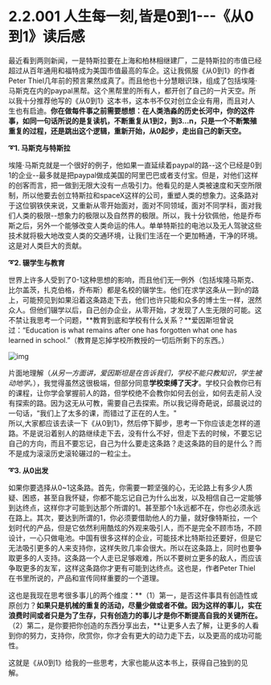# 2.2.001 人生每一刻,皆是0到1---《从0到1》读后感

最近看到两则新闻，一是特斯拉要在上海和柏林相继建厂，二是特斯拉的市值已经超过从百年通用和福特成为美国市值最高的车企。这让我佩服《从0到1》的作者Peter Thiel几年前的预言果然成真了。而且他也十分慧眼识珠，组成了包括埃隆·马斯克在内的paypal黑帮。这个黑帮里的所有人，都开创了自己的一片天空。所以我十分推荐他写的《从0到1》这本书，这本书不仅对创立企业有用，而且对人生也有启迪。**你在做每件事之前需要想想：在人类浩淼的历史长河中，你的这件事，如同一句话所说的是复读机，不断重复从1到2，到3…n，只是一个不断繁殖重复的过程，还是跳出这个逻辑，重新开始，从0起步，走出自己的新天空。**

**➰1. 马斯克与特斯拉**

埃隆·马斯克就是一个很好的例子，他如果一直延续着paypal的路--这个已经是0到1的企业--最多就是把paypal做成美国的阿里巴巴或者支付宝。但是，对他们这样的创客而言，把一做到无限大没有一点吸引力。他看见的是人类被速度和天空所限制，所以他要去创立特斯拉和spaceX这样的公司，重塑人类的想象力。这条路对于这位钢铁侠来说，又重新从零开始面对，面对不同领域，面对不同学科，面对我们人类的极限--想象力的极限以及自然界的极限。所以，我十分钦佩他，他是乔布斯之后，另外一个能够改变人类命运的伟人。单单特斯拉的电池以及无人驾驶这些技术就将极大地改变人类的交通环境，让我们生活在一个更加畅通，干净的环境。这是对人类巨大的贡献。

**➰2. 辍学生与教育**

世界上许多人受到了0-1这种思想的影响，而且他们无一例外（包括埃隆马斯克、比尔盖茨，扎克伯格，乔布斯）都是名校的辍学生。他们在求学这条从一到n的路上，可能预见到如果沿着这条路走下去，他们也许只能和众多的博士生一样，泯然众人。但他们辍学以后，自己创办企业，从零开始，才发现了人生无限的可能。这不禁让我思考一个问题，**教育到底和学校有什么关系？**爱因斯坦曾说过：“Education is what remains after one has forgotten what one has learned in school.”（教育是忘掉学校所教授的一切后所剩下的东西。）

![img](https://blobscdn.gitbook.com/v0/b/gitbook-28427.appspot.com/o/assets%2F-Lnm6ESpFaCkdyM1QxOQ%2F-LyP3hcBHOmbRjGOlvwe%2F-LyP4W9jIjCBvJ383vga%2Falberteinstein1-2x.jpg?alt=media&token=105446f9-fdd9-4a16-8cf9-54e6a8a22a03)

片面地理解（_从另一方面讲，爱因斯坦是在告诉我们，学校不能只教知识，学生被动地学。_），我觉得虽然这很极端，但部分同意**学校束缚了天才**。学校只会教你已有的课程，让你学会掌握前人的路，但学校绝不会教你如何去创业，如何去走前人没有探索的路。因为这无从可教，需要自己去探索。所以我记得奇葩说，邱晨说过的一句话，“我们上了太多的课，而错过了正在的人生。"  
所以,大家都应该去读一下《从0到1》，然后停下脚步，思考一下你应该走怎样的道路。不是说沿着别人的路继续走下去，没有什么不好，但走下去的时候，不要忘记自己的方向，而且不要忘记，自己为什么要走这条路？走这条路的目的是什么？而不是成为滚滚历史滚轮碾过的一粒尘土。

**➰3. 从0出发**

如果你要选择从0~1这条路。首先，你需要一颗坚强的心，无论路上有多少人质疑、困惑，甚至自我怀疑，你都不能忘记自己为什么出发，以及相信自己一定能够到达终点，这样你才可能到达那个所谓的1。甚至那个1永远都不在，你也必须永远在路上。其次，要达到所谓的1，你必须要借助他人的力量，就好像特斯拉，一个划时代的产品，但是它依然利用酷炫的外观来吸引人，而不是完全不顾市场，不顾设计，一心只做电池。中国有很多这样的企业，可能技术比特斯拉还要好，但是它无法吸引更多的人来支持你，这样失败几率会很大。所以在这条路上，同时也要争取更多的人支持。这条路一个人走已足够艰难，所以不要树立更多的敌人，而应该争取更多的友军，这样这条路你才更有可能到达终点。这也是，作者Peter Thiel在书里所说的，产品和宣传同样重要的一个道理。

这也是我现在思考很多事儿的两个维度：**（1）第一，是否这件事具有创造性或原创力？**如果只是机械的重复的活动，尽量少做或者不做。因为这样的事儿，实在浪费时间或者只是为了生存，只有创造力的事儿才是你不断提高自我的关键所在。**（2）第二，是你要把你创造的东西分享出去，**让更多人去了解，让更多的人看到你的努力，支持你，欣赏你，你才会有更大的动力走下去，以及更高的成功可能性。

这就是《从0到1》给我的一些思考，大家也能从这本书上，获得自己独到的见解。


